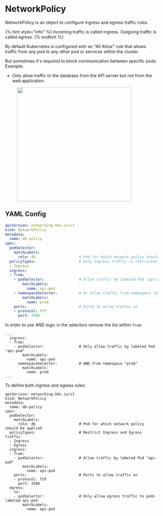 # NetworkPolicy

NetworkPolicy is an object to configure ingress and egress traffic rules.

{% hint style="info" %}
Incoming traffic is called ingress. Outgoing traffic is called egress.
{% endhint %}

By default Kubernetes is configured with an "All Allow" rule that allows traffic from any pod to any other pod or services within the cluster.

But sometimes it's required to block communication between specific pods. Example:

* Only allow traffic to the database from the API server but not from the web application

<div align="left"><figure><img src="../../../../../.gitbook/assets/Screenshot 2023-06-12 at 15.31.35 (1).png" alt="" width="375"><figcaption></figcaption></figure></div>

## YAML Config

```yaml
apiVersion: networking.k8s.io/v1
kind: NetworkPolicy
metadata: 
  name: db-policy
spec:
  podSelector:
    matchLabels:
      role: db                    # Pod for which network policy should be applied
  policyTypes:                    # Only Ingress traffic is restricted
  - Ingress
  ingress:
  - from:                         
    - podSelector:                # Allow traffic by labeled Pod "api-pod"
        matchLabels:
          name: api-pod
    - namespaceSelector:          # Or allow traffic from namespace "prod"
        matchLabels:
          name: prod              
    ports:                        # Ports to allow traffic on
    - protocol: TCP
      port: 3306               
```

In order to use AND logic in the selectors remove the list within `from`:

```
...
  ingress:
  - from:                         
    - podSelector:                # Only allow traffic by labeled Pod "api-pod"
        matchLabels:
          name: api-pod
      namespaceSelector:          # AND from namespace "prod"
        matchLabels:
          name: prod              
...
```

To define both ingress and egress rules:

```
apiVersion: networking.k8s.io/v1
kind: NetworkPolicy
metadata: 
  name: db-policy
spec:
  podSelector:
    matchLabels:
      role: db                    # Pod for which network policy should be applied
  policyTypes:                    # Restrict Ingress and Egress traffic
  - Ingress
  - Egress
  ingress:
  - from:                         
    - podSelector:                # Allow traffic by labeled Pod "api-pod"
        matchLabels:
          name: api-pod           
    ports:                        # Ports to allow traffic on
    - protocol: TCP
      port: 3306  
  egress:
  - to:
    - podSelector:                # Only allow egress traffic to pods labeled api-pod 
        matchLabels:
          name: api-pod 
```
